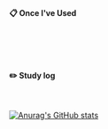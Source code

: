 
####  :clipboard: Once I've Used 
  
<br/>
  

<br/>
<br/>
 
#### :pencil2: Study log
 
<br/>

[![Anurag's GitHub stats](https://github-readme-stats.vercel.app/api?username=jaehoonShin2)](https://github.com/anuraghazra/github-readme-stats)



<!--
**JaehoonShin2/JaehoonShin2** is a ✨ _special_ ✨ repository because its `README.md` (this file) appears on your GitHub profile.

Here are some ideas to get you started:

- 🔭 I’m currently working on ...
- 🌱 I’m currently learning ...
- 👯 I’m looking to collaborate on ...
- 🤔 I’m looking for help with ...
- 💬 Ask me about ...
- 📫 How to reach me: ...
- 😄 Pronouns: ...
- ⚡ Fun fact: ...
-->
